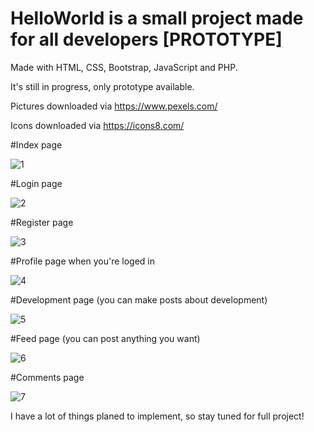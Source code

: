 # HelloWorld is a small project made for all developers [PROTOTYPE]



Made with HTML, CSS, Bootstrap, JavaScript and PHP.

It's still in progress, only prototype available.

Pictures downloaded via https://www.pexels.com/

Icons downloaded via https://icons8.com/

#Index page

![1](https://user-images.githubusercontent.com/72863699/175918676-223ba768-279c-4f44-8001-75e5ade3f32c.png)

#Login page

![2](https://user-images.githubusercontent.com/72863699/175918684-31bdf3ef-54d4-4806-bb41-5b56d01050b7.png)

#Register page

![3](https://user-images.githubusercontent.com/72863699/175918701-a7aaffec-f14f-420c-9408-6307ab3fe008.png)

#Profile page when you're loged in

![4](https://user-images.githubusercontent.com/72863699/175918717-4f6360b0-a041-4ed8-80c4-b845e8dbe068.png)

#Development page (you can make posts about development)

![5](https://user-images.githubusercontent.com/72863699/175918727-297edb13-f092-4c5b-acf4-67d44df6a09a.png)

#Feed page (you can post anything you want)

![6](https://user-images.githubusercontent.com/72863699/175918738-47c35545-30ea-429c-bbf0-360f496fe6cf.png)

#Comments page

![7](https://user-images.githubusercontent.com/72863699/175918764-da4feecb-e20b-4e5a-8c65-30a1875f280b.png)


I have a lot of things planed to implement, so stay tuned for full project!
